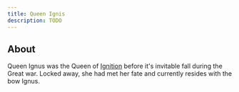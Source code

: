 ```yaml
---
title: Queen Ignis
description: TODO
---
```


## About
Queen Ignus was the Queen of [Ignition](/wiki/reference/world/ignition/) before 
it's invitable fall during the Great war. 
Locked away, she had met her fate and 
currently resides with the bow Ignus.